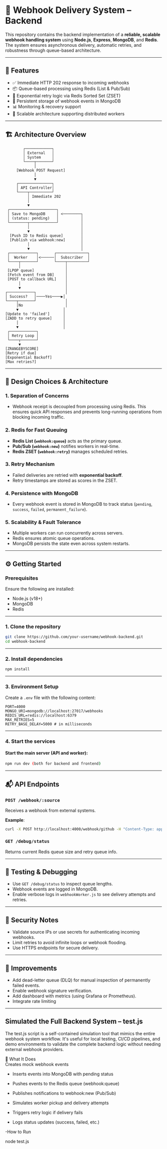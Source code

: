 # 📡 Webhook Delivery System – Backend

This repository contains the backend implementation of a **reliable, scalable webhook handling system** using **Node.js**, **Express**, **MongoDB**, and **Redis**. The system ensures asynchronous delivery, automatic retries, and robustness through queue-based architecture.

---

## 🧩 Features

- ✅ Immediate HTTP 202 response to incoming webhooks
- 📦 Queue-based processing using Redis (List & Pub/Sub)
- 🔁 Exponential retry logic via Redis Sorted Set (ZSET)
- 🧠 Persistent storage of webhook events in MongoDB
- 📊 Monitoring & recovery support
- 🚀 Scalable architecture supporting distributed workers

---

## 🏗️ Architecture Overview

```
        ┌────────────┐
        │ External   │
        │ System     │
        └────┬───────┘
             │
     [Webhook POST Request]
             │
             ▼
     ┌───────────────┐
     │ API Controller│
     └────┬──────────┘
          │ Immediate 202
          │
          ▼
 ┌─────────────────────┐
 │ Save to MongoDB     │ <────────┐
 │ (status: pending)   │          │
 └────────┬────────────┘          │
          │                       │
          ▼                       │
  [Push ID to Redis queue]        │
  [Publish via webhook:new]       │
          │                       │
          ▼                       │
 ┌────────────┐       ┌──────────────┐
 │  Worker    │<──────│  Subscriber  │
 └────┬───────┘       └────┬─────────┘
      │                    │
 [LPOP queue]              │
 [Fetch event from DB]     │
 [POST to callback URL]    │
      │                    │
      ▼                    │
┌────────────┐             │
│ Success?   │────Yes────▶│
└────┬───────┘             │
     │No                   │
     ▼                    │
[Update to 'failed']      │
[ZADD to retry queue]     │
     │                    │
     ▼                    │
 ┌────────────┐
 │ Retry Loop │
 └────┬───────┘
      ▼
[ZRANGEBYSCORE]
[Retry if due]
[Exponential Backoff]
[Max retries?]

```

---

## 🧠 Design Choices & Architecture

### 1. **Separation of Concerns**
- Webhook receipt is decoupled from processing using Redis. This ensures quick API responses and prevents long-running operations from blocking incoming traffic.

### 2. **Redis for Fast Queuing**
- **Redis List (`webhook:queue`)** acts as the primary queue.
- **Pub/Sub (`webhook:new`)** notifies workers in real-time.
- **Redis ZSET (`webhook:retry`)** manages scheduled retries.

### 3. **Retry Mechanism**
- Failed deliveries are retried with **exponential backoff**.
- Retry timestamps are stored as scores in the ZSET.

### 4. **Persistence with MongoDB**
- Every webhook event is stored in MongoDB to track status (`pending`, `success`, `failed`, `permanent_failure`).

### 5. **Scalability & Fault Tolerance**
- Multiple workers can run concurrently across servers.
- Redis ensures atomic queue operations.
- MongoDB persists the state even across system restarts.

---

## ⚙️ Getting Started

### Prerequisites

Ensure the following are installed:

- Node.js (v18+)
- MongoDB
- Redis

---

### 1. Clone the repository

```bash
git clone https://github.com/your-username/webhook-backend.git
cd webhook-backend
```

---

### 2. Install dependencies

```bash
npm install
```

---

### 3. Environment Setup

Create a `.env` file with the following content:

```env
PORT=4000
MONGO_URI=mongodb://localhost:27017/webhooks
REDIS_URL=redis://localhost:6379
MAX_RETRIES=5
RETRY_BASE_DELAY=5000 # in milliseconds
```

---

### 4. Start the services

#### Start the main server (API and worker):

```bash
npm run dev (both for backend and frontend)
```

---

## 📬 API Endpoints

### `POST /webhook/:source`

Receives a webhook from external systems.

**Example**:

```bash
curl -X POST http://localhost:4000/webhook/github -H "Content-Type: application/json" -d '{"message":"build success"}'
```

### `GET /debug/status`

Returns current Redis queue size and retry queue info.

---

## 🧪 Testing & Debugging

- Use `GET /debug/status` to inspect queue lengths.
- Webhook events are logged in MongoDB.
- Enable verbose logs in `webhookWorker.js` to see delivery attempts and retries.

---

## 🔐 Security Notes

- Validate source IPs or use secrets for authenticating incoming webhooks.
- Limit retries to avoid infinite loops or webhook flooding.
- Use HTTPS endpoints for secure delivery.

---

## 🏁 Improvements

- Add dead-letter queue (DLQ) for manual inspection of permanently failed events.
- Enable webhook signature verification.
- Add dashboard with metrics (using Grafana or Prometheus).
- Integrate rate limiting 

---

##  Simulated the Full Backend System – test.js  

The test.js script is a self-contained simulation tool that mimics the entire webhook system workflow. It's useful for local testing, CI/CD pipelines, and demo environments to validate the complete backend logic without needing external webhook providers.  
  
🔁 What It Does  
Creates mock webhook events  

- Inserts events into MongoDB with pending status  

- Pushes events to the Redis queue (webhook:queue)  

- Publishes notifications to webhook:new (Pub/Sub)  

- Simulates worker pickup and delivery attempts  

- Triggers retry logic if delivery fails  

- Logs status updates (success, failed, etc.)  

-How to Run

node test.js